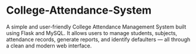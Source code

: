 # College-Attendance-System
A simple and user-friendly College Attendance Management System built using Flask and MySQL. It allows users to manage students, subjects, attendance records, generate reports, and identify defaulters — all through a clean and modern web interface.
